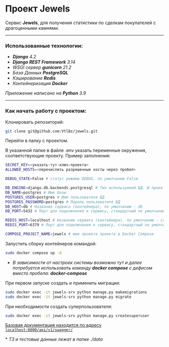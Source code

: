 # Проект Jewels

Cервис **Jewels**, для получения статистики по сделкам покупателей с драгоценными камнями.


---

### Использованные технологии:

- ***Django** 4.2*
- ***Django REST Framework** 3.14*
- *WSGI сервер **gunicorn** 21.2*
- *База Данных  **PostgreSQL***
- *Кэширование **Redis***
- *Контейнеризация **Docker***

*Приложение написано на **Python** 3.9*

---

### Как начать работу с проектом:

Клонировать репозиторий:
```bash
git clone git@github.com:VtlBz/jewels.git
```

Перейти в папку с проектом.

В указанной папке в файле .env указать переменные окружения, соответствующие проекту.
Пример заполнения:

```bash
SECRET_KEY=<указать-тут-ключ-проекта>
ALLOWED_HOSTS=<перечислить разрешенные хосты через пробел>

DEBUG_STATE=False # статус режима DEBUG, по умолчанию False

DB_ENGINE=django.db.backends.postgresql # Тип используемой БД. В проекте используется PostgreSQL
DB_NAME=postgres # Имя базы
POSTGRES_USER=postgres # Имя пользователя БД
POSTGRES_PASSWORD=postgres # Пароль пользователя БД
DB_HOST=db # Название сервиса (контейнера), по умолчанию - db
DB_PORT=5432 # Порт для подключения к сервису, стандартный по умолчанию

REDIS_HOST=localhost # Название сервиса (контейнера), по умолчанию - cache
REDIS_PORT=6379 # Порт для подключения к сервису, стандартный по умолчанию

COMPOSE_PROJECT_NAME=jewels # имя проекта проекта в Docker Compose
```

Запустить сборку контейнеров командой:

```bash
sudo docker compose up -d
```
- *В зависимости от настроек системы возможно тут и далее потребуется использовать команду **docker compose** c дефисом вместо пробела: **docker-compose***

При первом запуске создать и применить миграции:

```bash
sudo docker exec -it jewels-srv python manage.py makemigrations
sudo docker exec -it jewels-srv python manage.py migrate
```

При необходимости создать суперпользователя:

```bash
sudo docker exec -it jewels-srv python manage.py createsuperuser
```

[Базовая документация находится по адресу ```localhost:8000/api/v1/swagger/```](localhost:8000/api/v1/swagger/)

\* *ТЗ и тестовые данные лежат в папке ./data*